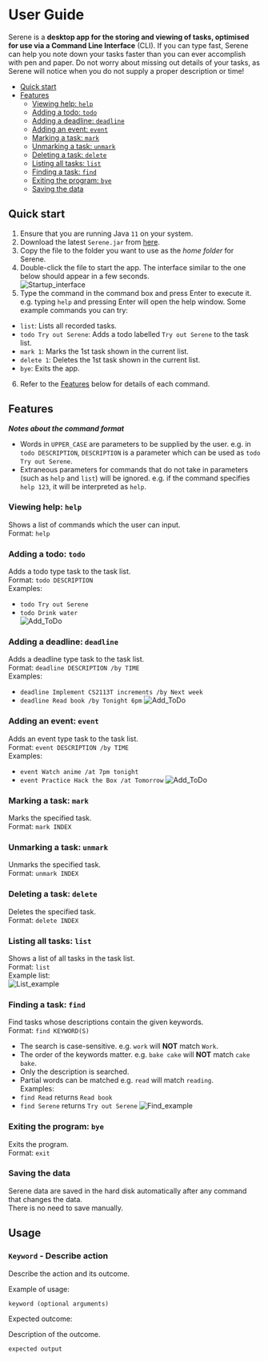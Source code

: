 # User Guide

Serene is a **desktop app for the storing and viewing of tasks, optimised for use via a Command Line Interface** (CLI).
If you can type fast, Serene can help you note down your tasks faster than you can ever accomplish with pen and paper.
Do not worry about missing out details of your tasks, as Serene will notice when you do not supply a proper description or time!

- [Quick start](#quick-start)
- [Features](#features)
  - [Viewing help: `help`](#viewing-help-help)
  - [Adding a todo: `todo`](#adding-a-todo-todo)
  - [Adding a deadline: `deadline`](#adding-a-deadline-deadline)
  - [Adding an event: `event`](#adding-an-event-event)
  - [Marking a task: `mark`](#marking-a-task-mark)
  - [Unmarking a task: `unmark`](#unmarking-a-task-unmark)
  - [Deleting a task: `delete`](#deleting-a-task-delete)
  - [Listing all tasks: `list`](#listing-all-tasks-list)
  - [Finding a task: `find`](#finding-a-task-find)
  - [Exiting the program: `bye`](#exiting-the-program-bye)
  - [Saving the data](#saving-the-data)

## Quick start
1. Ensure that you are running Java `11` on your system.
2. Download the latest `Serene.jar` from [here]().
3. Copy the file to the folder you want to use as the *home folder* for Serene.
4. Double-click the file to start the app. The interface similar to the one below should appear in a few seconds.  
   ![Startup_interface](/assets/Startup.png)
5. Type the command in the command box and press Enter to execute it. e.g. typing `help` and pressing Enter will open the help window.
Some example commands you can try:
* `list`: Lists all recorded tasks.
* `todo Try out Serene`: Adds a todo labelled `Try out Serene` to the task list.
* `mark 1`: Marks the 1st task shown in the current list.
* `delete 1`: Deletes the 1st task shown in the current list.
* `bye`: Exits the app.
6. Refer to the [Features](#features) below for details of each command.

## Features 

***Notes about the command format***
* Words in `UPPER_CASE` are parameters to be supplied by the user.
e.g. in `todo DESCRIPTION`, `DESCRIPTION` is a parameter which can be used as `todo Try out Serene`.
* Extraneous parameters for commands that do not take in parameters (such as `help` and `list`) will be ignored.
e.g. if the command specifies `help 123`, it will be interpreted as `help`.

### Viewing help: `help`

Shows a list of commands which the user can input.  
Format: `help`

### Adding a todo: `todo`

Adds a todo type task to the task list.  
Format: `todo DESCRIPTION`  
Examples:
- `todo Try out Serene`
- `todo Drink water`  
  ![Add_ToDo](/assets/Add_ToDo.png)

### Adding a deadline: `deadline`

Adds a deadline type task to the task list.  
Format: `deadline DESCRIPTION /by TIME`  
Examples:
- `deadline Implement CS2113T increments /by Next week`
- `deadline Read book /by Tonight 6pm`
  ![Add_ToDo](/assets/Add_Deadline.png)

### Adding an event: `event`

Adds an event type task to the task list.  
Format: `event DESCRIPTION /by TIME`  
Examples:
- `event Watch anime /at 7pm tonight`
- `event Practice Hack the Box /at Tomorrow`
  ![Add_ToDo](/assets/Add_Event.png)

### Marking a task: `mark`

Marks the specified task.  
Format: `mark INDEX`

### Unmarking a task: `unmark`

Unmarks the specified task.  
Format: `unmark INDEX`

### Deleting a task: `delete`

Deletes the specified task.  
Format: `delete INDEX`

### Listing all tasks: `list`

Shows a list of all tasks in the task list.  
Format: `list`  
Example list:  
![List_example](/assets/List.png)

### Finding a task: `find`

Find tasks whose descriptions contain the given keywords.  
Format: `find KEYWORD(S)`
- The search is case-sensitive. e.g. `work` will **NOT** match `Work`.
- The order of the keywords matter. e.g. `bake cake` will **NOT** match `cake bake`.
- Only the description is searched.
- Partial words can be matched e.g. `read` will match `reading`.  
Examples:
- `find Read` returns `Read book`
- `find Serene` returns `Try out Serene`
  ![Find_example](/assets/Find.png)

### Exiting the program: `bye`

Exits the program.  
Format: `exit`

### Saving the data

Serene data are saved in the hard disk automatically after any command that changes the data.  
There is no need to save manually.

## Usage

### `Keyword` - Describe action

Describe the action and its outcome.

Example of usage: 

`keyword (optional arguments)`

Expected outcome:

Description of the outcome.

```
expected output
```
